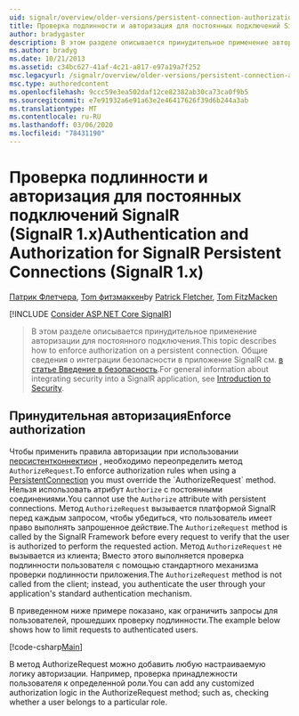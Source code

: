 ```yaml
---
uid: signalr/overview/older-versions/persistent-connection-authorization
title: Проверка подлинности и авторизация для постоянных подключений SignalR (SignalR 1. x) | Документация Майкрософт
author: bradygaster
description: В этом разделе описывается принудительное применение авторизации для постоянного подключения. Общие сведения об интеграции безопасности в приложение SignalR,...
ms.author: bradyg
ms.date: 10/21/2013
ms.assetid: c34bc627-41af-4c21-a817-e97a19a7f252
msc.legacyurl: /signalr/overview/older-versions/persistent-connection-authorization
msc.type: authoredcontent
ms.openlocfilehash: 9ccc59e3ea502daf12ce82382ab30ca73ca0f9b5
ms.sourcegitcommit: e7e91932a6e91a63e2e46417626f39d6b244a3ab
ms.translationtype: MT
ms.contentlocale: ru-RU
ms.lasthandoff: 03/06/2020
ms.locfileid: "78431190"
---
```

# <a name="authentication-and-authorization-for-signalr-persistent-connections-signalr-1x"></a><span data-ttu-id="ec763-104">Проверка подлинности и авторизация для постоянных подключений SignalR (SignalR 1.x)</span><span class="sxs-lookup"><span data-stu-id="ec763-104">Authentication and Authorization for SignalR Persistent Connections (SignalR 1.x)</span></span>

<span data-ttu-id="ec763-105">[Патрик Флетчера](https://github.com/pfletcher), [Tom фитзмаккен](https://github.com/tfitzmac)</span><span class="sxs-lookup"><span data-stu-id="ec763-105">by [Patrick Fletcher](https://github.com/pfletcher), [Tom FitzMacken](https://github.com/tfitzmac)</span></span>

[!INCLUDE [Consider ASP.NET Core SignalR](~/includes/signalr/signalr-version-disambiguation.md)]

> <span data-ttu-id="ec763-106">В этом разделе описывается принудительное применение авторизации для постоянного подключения.</span><span class="sxs-lookup"><span data-stu-id="ec763-106">This topic describes how to enforce authorization on a persistent connection.</span></span> <span data-ttu-id="ec763-107">Общие сведения о интеграции безопасности в приложение SignalR см. [в статье Введение в безопасность](index.md).</span><span class="sxs-lookup"><span data-stu-id="ec763-107">For general information about integrating security into a SignalR application, see [Introduction to Security](index.md).</span></span>

## <a name="enforce-authorization"></a><span data-ttu-id="ec763-108">Принудительная авторизация</span><span class="sxs-lookup"><span data-stu-id="ec763-108">Enforce authorization</span></span>

<span data-ttu-id="ec763-109">Чтобы применить правила авторизации при использовании [персистентконнектион](https://msdn.microsoft.com/library/microsoft.aspnet.signalr.persistentconnection(v=vs.111).aspx) , необходимо переопределить метод `AuthorizeRequest`.</span><span class="sxs-lookup"><span data-stu-id="ec763-109">To enforce authorization rules when using a [PersistentConnection](https://msdn.microsoft.com/library/microsoft.aspnet.signalr.persistentconnection(v=vs.111).aspx) you must override the `AuthorizeRequest` method.</span></span> <span data-ttu-id="ec763-110">Нельзя использовать атрибут `Authorize` с постоянными соединениями.</span><span class="sxs-lookup"><span data-stu-id="ec763-110">You cannot use the `Authorize` attribute with persistent connections.</span></span> <span data-ttu-id="ec763-111">Метод `AuthorizeRequest` вызывается платформой SignalR перед каждым запросом, чтобы убедиться, что пользователь имеет право выполнять запрошенное действие.</span><span class="sxs-lookup"><span data-stu-id="ec763-111">The `AuthorizeRequest` method is called by the SignalR Framework before every request to verify that the user is authorized to perform the requested action.</span></span> <span data-ttu-id="ec763-112">Метод `AuthorizeRequest` не вызывается из клиента; Вместо этого выполняется проверка подлинности пользователя с помощью стандартного механизма проверки подлинности приложения.</span><span class="sxs-lookup"><span data-stu-id="ec763-112">The `AuthorizeRequest` method is not called from the client; instead, you authenticate the user through your application's standard authentication mechanism.</span></span>

<span data-ttu-id="ec763-113">В приведенном ниже примере показано, как ограничить запросы для пользователей, прошедших проверку подлинности.</span><span class="sxs-lookup"><span data-stu-id="ec763-113">The example below shows how to limit requests to authenticated users.</span></span>

[!code-csharp[Main](persistent-connection-authorization/samples/sample1.cs)]

<span data-ttu-id="ec763-114">В метод AuthorizeRequest можно добавить любую настраиваемую логику авторизации. Например, проверка принадлежности пользователя к определенной роли.</span><span class="sxs-lookup"><span data-stu-id="ec763-114">You can add any customized authorization logic in the AuthorizeRequest method; such as, checking whether a user belongs to a particular role.</span></span>

